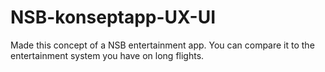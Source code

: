 # NSB-konseptapp-UX-UI

Made this concept of a NSB entertainment app.
You can compare it to the entertainment system you have on long flights.
